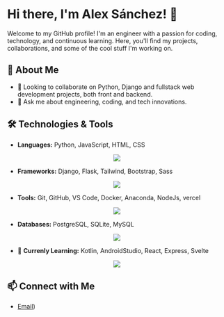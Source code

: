 # Hi there, I'm Alex Sánchez! 👋

Welcome to my GitHub profile! I'm an engineer with a passion for coding, technology, and continuous learning. Here, you'll find my projects, collaborations, and some of the cool stuff I'm working on.

## 🚀 About Me

- 👯 Looking to collaborate on Python, Django and fullstack web development projects, both front and backend.
- 💬 Ask me about engineering, coding, and tech innovations.

## 🛠️ Technologies & Tools

- **Languages:** Python, JavaScript, HTML, CSS
<p align="center">
  <a href="https://skillicons.dev">
    <img src="https://skillicons.dev/icons?i=py,js,html,css,r" />
  </a>
</p>

- **Frameworks:** Django, Flask, Tailwind, Bootstrap, Sass
<p align="center">
  <a href="https://skillicons.dev">
    <img src="https://skillicons.dev/icons?i=django,flask,tailwind,bootstrap,sass,astro" />
  </a>
</p>

- **Tools:** Git, GitHub, VS Code, Docker, Anaconda, NodeJs, vercel
<p align="center">
  <a href="https://skillicons.dev">
    <img src="https://skillicons.dev/icons?i=git,github,vscode,docker,anaconda,nodejs,vercel" />
  </a>
</p>

- **Databases:** PostgreSQL, SQLite, MySQL
<p align="center">
  <a href="https://skillicons.dev">
    <img src="https://skillicons.dev/icons?i=postgres,sqlite,mysql" />
  </a>
</p>

- 🌱 **Currenly Learning:** Kotlin, AndroidStudio, React, Express, Svelte
<p align="center">
  <a href="https://skillicons.dev">
    <img src="https://skillicons.dev/icons?i=kotlin,androidstudio,react,express,svelte" />
  </a>
</p>

## 📫 Connect with Me

- [Email](mailto:alexander_sg29@outlook.com))


